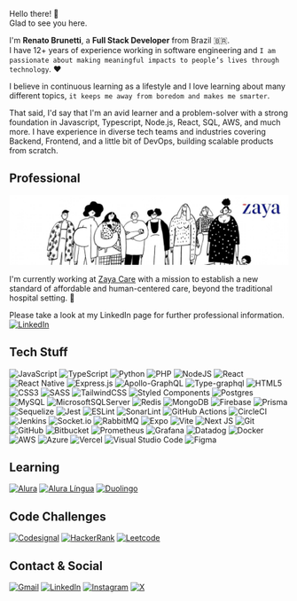 Hello there! 👋<br>
Glad to see you here.

I'm **Renato Brunetti**, a **Full Stack Developer** from Brazil 🇧🇷.<br>
I have 12+ years of experience working in software engineering and `I am passionate about making meaningful impacts to people’s lives through technology`. ❤️

I believe in continuous learning as a lifestyle and I love learning about many different topics, `it keeps me away from boredom and makes me smarter`.<br>

That said, I'd say that I'm an avid learner and a problem-solver with a strong foundation in Javascript, Typescript, Node.js, React, SQL, AWS, and much more. I have experience in diverse tech teams and industries covering Backend, Frontend, and a little bit of DevOps, building scalable products from scratch.<br>

## Professional

![Zaya](./zaya.jpg)

I'm currently working at [Zaya Care](https://www.zayacare.com) with a mission to establish a new standard of affordable and human-centered care, beyond the traditional hospital setting. 🏥<br>

Please take a look at my LinkedIn page for further professional information.<br>
[![LinkedIn][linkedin-icon]][linkedin-url]<br>

## Tech Stuff

![JavaScript](https://img.shields.io/badge/javascript-%23323330.svg?style=for-the-badge&logo=javascript&logoColor=%23F7DF1E)
![TypeScript](https://img.shields.io/badge/typescript-%23007ACC.svg?style=for-the-badge&logo=typescript&logoColor=white)
![Python](https://img.shields.io/badge/python-3670A0?style=for-the-badge&logo=python&logoColor=ffdd54)
![PHP](https://img.shields.io/badge/php-%23777BB4.svg?style=for-the-badge&logo=php&logoColor=white)
![NodeJS](https://img.shields.io/badge/node.js-6DA55F?style=for-the-badge&logo=node.js&logoColor=white)
![React](https://img.shields.io/badge/react-%2320232a.svg?style=for-the-badge&logo=react&logoColor=%2361DAFB)
![React Native](https://img.shields.io/badge/react_native-%2320232a.svg?style=for-the-badge&logo=react&logoColor=%2361DAFB)
![Express.js](https://img.shields.io/badge/express.js-%23404d59.svg?style=for-the-badge&logo=express&logoColor=%2361DAFB)
![Apollo-GraphQL](https://img.shields.io/badge/-ApolloGraphQL-311C87?style=for-the-badge&logo=apollo-graphql)
![Type-graphql](https://img.shields.io/badge/-TypeGraphQL-%23C04392?style=for-the-badge)
![HTML5](https://img.shields.io/badge/html5-%23E34F26.svg?style=for-the-badge&logo=html5&logoColor=white)
![CSS3](https://img.shields.io/badge/css3-%231572B6.svg?style=for-the-badge&logo=css3&logoColor=white)
![SASS](https://img.shields.io/badge/SASS-hotpink.svg?style=for-the-badge&logo=SASS&logoColor=white)
![TailwindCSS](https://img.shields.io/badge/tailwindcss-%2338B2AC.svg?style=for-the-badge&logo=tailwind-css&logoColor=white)
![Styled Components](https://img.shields.io/badge/styled--components-DB7093?style=for-the-badge&logo=styled-components&logoColor=white)
![Postgres](https://img.shields.io/badge/postgres-%23316192.svg?style=for-the-badge&logo=postgresql&logoColor=white)
![MySQL](https://img.shields.io/badge/mysql-4479A1.svg?style=for-the-badge&logo=mysql&logoColor=white)
![MicrosoftSQLServer](https://img.shields.io/badge/Microsoft%20SQL%20Server-CC2927?style=for-the-badge&logo=microsoft%20sql%20server&logoColor=white)
![Redis](https://img.shields.io/badge/redis-%23DD0031.svg?style=for-the-badge&logo=redis&logoColor=white)
![MongoDB](https://img.shields.io/badge/MongoDB-%234ea94b.svg?style=for-the-badge&logo=mongodb&logoColor=white)
![Firebase](https://img.shields.io/badge/firebase-%23039BE5.svg?style=for-the-badge&logo=firebase)
![Prisma](https://img.shields.io/badge/Prisma-3982CE?style=for-the-badge&logo=Prisma&logoColor=white)
![Sequelize](https://img.shields.io/badge/Sequelize-52B0E7?style=for-the-badge&logo=Sequelize&logoColor=white)
![Jest](https://img.shields.io/badge/-jest-%23C21325?style=for-the-badge&logo=jest&logoColor=white)
![ESLint](https://img.shields.io/badge/ESLint-4B3263?style=for-the-badge&logo=eslint&logoColor=white)
![SonarLint](https://img.shields.io/badge/SonarLint-CB2029?style=for-the-badge&logo=SONARLINT&logoColor=white)
![GitHub Actions](https://img.shields.io/badge/github%20actions-%232671E5.svg?style=for-the-badge&logo=githubactions&logoColor=white)
![CircleCI](https://img.shields.io/badge/circle%20ci-%23161616.svg?style=for-the-badge&logo=circleci&logoColor=white)
![Jenkins](https://img.shields.io/badge/jenkins-%232C5263.svg?style=for-the-badge&logo=jenkins&logoColor=white)
![Socket.io](https://img.shields.io/badge/Socket.io-black?style=for-the-badge&logo=socket.io&badgeColor=010101)
![RabbitMQ](https://img.shields.io/badge/Rabbitmq-FF6600?style=for-the-badge&logo=rabbitmq&logoColor=white)
![Expo](https://img.shields.io/badge/expo-1C1E24?style=for-the-badge&logo=expo&logoColor=%23FFFFFF)
![Vite](https://img.shields.io/badge/vite-%23646CFF.svg?style=for-the-badge&logo=vite&logoColor=white)
![Next JS](https://img.shields.io/badge/Next-black?style=for-the-badge&logo=next.js&logoColor=white)
![Git](https://img.shields.io/badge/git-%23F05033.svg?style=for-the-badge&logo=git&logoColor=white)
![GitHub](https://img.shields.io/badge/github-%23121011.svg?style=for-the-badge&logo=github&logoColor=white)
![Bitbucket](https://img.shields.io/badge/bitbucket-%230047B3.svg?style=for-the-badge&logo=bitbucket&logoColor=white)
![Prometheus](https://img.shields.io/badge/Prometheus-E6522C?style=for-the-badge&logo=Prometheus&logoColor=white)
![Grafana](https://img.shields.io/badge/grafana-%23F46800.svg?style=for-the-badge&logo=grafana&logoColor=white)
![Datadog](https://img.shields.io/badge/datadog-%23632CA6.svg?style=for-the-badge&logo=datadog&logoColor=white)
![Docker](https://img.shields.io/badge/docker-%230db7ed.svg?style=for-the-badge&logo=docker&logoColor=white)
![AWS](https://img.shields.io/badge/AWS-%23FF9900.svg?style=for-the-badge&logo=amazon-aws&logoColor=white)
![Azure](https://img.shields.io/badge/azure-%230072C6.svg?style=for-the-badge&logo=microsoftazure&logoColor=white)
![Vercel](https://img.shields.io/badge/vercel-%23000000.svg?style=for-the-badge&logo=vercel&logoColor=white)
![Visual Studio Code](https://img.shields.io/badge/Visual%20Studio%20Code-0078d7.svg?style=for-the-badge&logo=visual-studio-code&logoColor=white)
![Figma](https://img.shields.io/badge/figma-%23F24E1E.svg?style=for-the-badge&logo=figma&logoColor=white)

## Learning

[![Alura][alura-icon]][alura-url]
[![Alura Língua][alura-lingua-icon]][alura-lingua-url]
[![Duolingo][duolingo-icon]][duolingo-url]

## Code Challenges

[![Codesignal][codesignal-icon]][codesignal-url]
[![HackerRank][hackerrank-icon]][hackerrank-url]
[![Leetcode][leetcode-icon]][leetcode-url]

## Contact & Social

[![Gmail][gmail-icon]][gmail-url]
[![LinkedIn][linkedin-icon]][linkedin-url]
[![Instagram][instagram-icon]][instagram-url]
[![X][x-icon]][x-url]

<!-- Link & Image -->

[linkedin-icon]: https://img.shields.io/badge/-LinkedIn-%230077B5?style=for-the-badge&logo=linkedin&logoColor=white
[linkedin-url]: https://linkedin.com/in/RenatoCarapiaBrunetti/
[gmail-icon]: https://img.shields.io/badge/Gmail-D14836?style=for-the-badge&logo=gmail&logoColor=white
[gmail-url]: mailto:recarapia@gmail.com
[instagram-icon]: https://img.shields.io/badge/Instagram-%23E4405F.svg?style=for-the-badge&logo=Instagram&logoColor=white
[instagram-url]: https://www.instagram.com/renatobrunetti
[x-icon]: https://img.shields.io/badge/X-%23000000.svg?style=for-the-badge&logo=X&logoColor=white
[x-url]: https://twitter.com/renatobrunetti
[alura-icon]: https://img.shields.io/badge/-Alura-gray?style=for-the-badge
[alura-url]: https://cursos.alura.com.br/user/renatobrunetti
[alura-lingua-icon]: https://img.shields.io/badge/-Alura%20Lingua-gray?style=for-the-badge
[alura-lingua-url]: https://cursos.aluralingua.com.br/user/renatobrunetti
[codesignal-icon]: https://img.shields.io/badge/CodeSignal-1062FB?style=for-the-badge&logo=codesignal&logoColor=white
[codesignal-url]: https://cursos.alura.com.br/user/renatobrunetti
[leetcode-icon]: https://img.shields.io/badge/LeetCode-000000?style=for-the-badge&logo=LeetCode&logoColor=%23d16c06
[leetcode-url]: https://leetcode.com/RenatoBrunetti/
[hackerrank-icon]: https://img.shields.io/badge/-Hackerrank-2EC866?style=for-the-badge&logo=HackerRank&logoColor=white
[hackerrank-url]: https://www.hackerrank.com/RenatoBrunetti
[duolingo-icon]: https://img.shields.io/badge/Duolingo-%234DC730.svg?style=for-the-badge&logo=Duolingo&logoColor=white
[duolingo-url]: https://www.duolingo.com/profile/RenatoBrunetti
